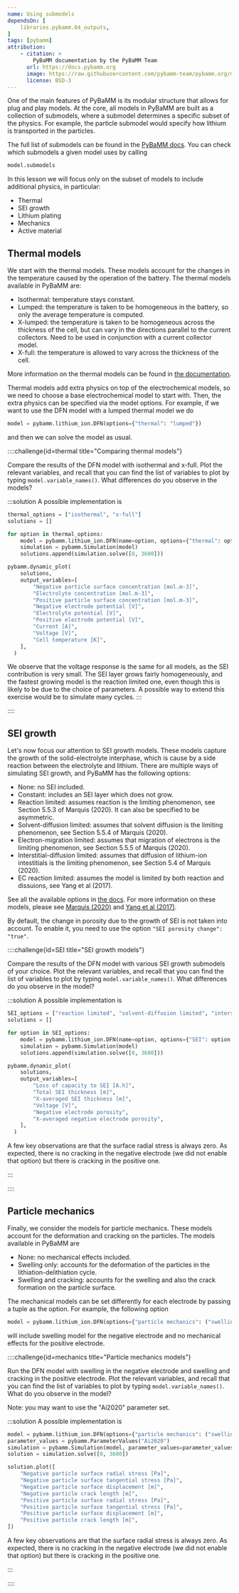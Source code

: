 ```yaml
---
name: Using submodels
dependsOn: [
    libraries.pybamm.04_outputs,
]
tags: [pybamm]
attribution: 
    - citation: >
        PyBaMM documentation by the PyBaMM Team
      url: https://docs.pybamm.org
      image: https://raw.githubusercontent.com/pybamm-team/pybamm.org/main/static/images/pybamm_logo.svg
      license: BSD-3
---
```


One of the main features of PyBaMM is its modular structure that allows for plug and play models. At the core, all models in PyBaMM are built as a collection of submodels, where a submodel determines a specific subset of the physics. For example, the particle submodel would specify how lithium is transported in the particles. 

The full list of submodels can be found in the [PyBaMM docs](https://docs.pybamm.org/en/latest/source/api/models/submodels/index.html). You can check which submodels a given model uses by calling
```python
model.submodels
```

In this lesson we will focus only on the subset of models to include additional physics, in particular:

* Thermal
* SEI growth
* Lithium plating
* Mechanics
* Active material

## Thermal models

We start with the thermal models. These models account for the changes in the temperature caused by the operation of the battery. The thermal models available in PyBaMM are:

* Isothermal: temperature stays constant.
* Lumped: the temperature is taken to be homogeneous in the battery, so only the average temperature is computed.
* X-lumped: the temperature is taken to be homogeneous across the thickness of the cell, but can vary in the directions parallel to the current collectors. Need to be used in conjunction with a current collector model.
* X-full: the temperature is allowed to vary across the thickness of the cell.

More information on the thermal models can be found in [the documentation](https://docs.pybamm.org/en/latest/source/examples/notebooks/models/thermal-models.html).

Thermal models add extra physics on top of the electrochemical models, so we need to choose a base electrochemical model to start with. Then, the extra physics can be specified via the model options. For example, if we want to use the DFN model with a lumped thermal model we do

```python
model = pybamm.lithium_ion.DFN(options={"thermal": "lumped"})
```
and then we can solve the model as usual. 

::::challenge{id=thermal title="Comparing thermal models"}

Compare the results of the DFN model with isothermal and x-full. Plot the relevant variables, and recall that you can find the list of variables to plot by typing `model.variable_names()`. What differences do you observe in the models?

:::solution
A possible implementation is

```python
thermal_options = ["isothermal", "x-full"]
solutions = []

for option in thermal_options:
	model = pybamm.lithium_ion.DFN(name=option, options={"thermal": option})
	simulation = pybamm.Simulation(model)
	solutions.append(simulation.solve([0, 3600]))

pybamm.dynamic_plot(
    solutions,
    output_variables=[
        "Negative particle surface concentration [mol.m-3]",
        "Electrolyte concentration [mol.m-3]",
        "Positive particle surface concentration [mol.m-3]",
        "Negative electrode potential [V]",
        "Electrolyte potential [V]",
        "Positive electrode potential [V]",
        "Current [A]",
        "Voltage [V]",
        "Cell temperature [K]",
    ],
  )

```

We observe that the voltage response is the same for all models, as the SEI contribution is very small. The SEI layer grows fairly homogeneously, and the fastest growing model is the reaction limited one, even though this is likely to be due to the choice of parameters. A possible way to extend this exercise would be to simulate many cycles.
:::

::::

## SEI growth
Let's now focus our attention to SEI growth models. These models capture the growth of the solid-electrolyte interphase, which is cause by a side reaction between the electrolyte and lithium. There are multiple ways of simulating SEI growth, and PyBaMM has the following options:

* None: no SEI included.
* Constant: includes an SEI layer which does not grow.
* Reaction limited: assumes reaction is the limiting phenomenon, see Section 5.5.3 of Marquis (2020). It can also be specified to be asymmetric.
* Solvent-diffusion limited: assumes that solvent diffusion is the limiting phenomenon, see Section 5.5.4 of Marquis (2020).
* Electron-migration limited: assumes that migration of electrons is the limiting phenomenon, see Section 5.5.5 of Marquis (2020).
* Interstitial-diffusion limited: assumes that diffusion of lithium-ion intestitials is the limiting phenomenon, see Section 5.4 of Marquis (2020).
* EC reaction limited: assumes the model is limited by both reaction and dissuions, see Yang et al (2017).

See all the available options in [the docs](https://docs.pybamm.org/en/latest/source/api/models/base_models/base_battery_model.html#pybamm.BatteryModelOptions). For more information on these models, please see [Marquis (2020)](https://ora.ox.ac.uk/objects/uuid:8afdcc34-cc42-48ba-b316-96a6d0f33a45) and [Yang et al (2017)](https://www.sciencedirect.com/science/article/pii/S0378775317307619).

By default, the change in porosity due to the growth of SEI is not taken into account. To enable it, you need to use the option `"SEI porosity change": "true"`.

::::challenge{id=SEI title="SEI growth models"}

Compare the results of the DFN model with various SEI growth submodels of your choice. Plot the relevant variables, and recall that you can find the list of variables to plot by typing `model.variable_names()`. What differences do you observe in the model?

:::solution
A possible implementation is

```python
SEI_options = ["reaction limited", "solvent-diffusion limited", "interstitial-diffusion limited"]
solutions = []

for option in SEI_options:
	model = pybamm.lithium_ion.DFN(name=option, options={"SEI": option, "SEI porosity change": "true"})
	simulation = pybamm.Simulation(model)
	solutions.append(simulation.solve([0, 3600]))

pybamm.dynamic_plot(
    solutions,
    output_variables=[
        "Loss of capacity to SEI [A.h]",
        "Total SEI thickness [m]",
        "X-averaged SEI thickness [m]",
        "Voltage [V]",
        "Negative electrode porosity",
        "X-averaged negative electrode porosity",
    ],
  )
```

A few key observations are that the surface radial stress is always zero. As expected, there is no cracking in the negative electrode (we did not enable that option) but there is cracking in the positive one. 

:::

::::

## Particle mechanics
Finally, we consider the models for particle mechanics. These models account for the deformation and cracking on the particles. The models available in PyBaMM are

* None: no mechanical effects included.
* Swelling only: accounts for the deformation of the particles in the lithiation-delithiation cycle.
* Swelling and cracking: accounts for the swelling and also the crack formation on the particle surface.

The mechanical models can be set differently for each electrode by passing a tuple as the option. For example, the following option
```python
model = pybamm.lithium_ion.DFN(options={"particle mechanics": ("swelling only", "none")})
```
will include swelling model for the negative electrode and no mechanical effects for the positive electrode.

::::challenge{id=mechanics title="Particle mechanics models"}

Run the DFN model with swelling in the negative electrode and swelling and cracking in the positive electrode. Plot the relevant variables, and recall that you can find the list of variables to plot by typing `model.variable_names()`. What do you observe in the model?

Note: you may want to use the "Ai2020" parameter set.

:::solution
A possible implementation is

```python
model = pybamm.lithium_ion.DFN(options={"particle mechanics": ("swelling only", "swelling and cracking")})
parameter_values = pybamm.ParameterValues("Ai2020")
simulation = pybamm.Simulation(model, parameter_values=parameter_values)
solution = simulation.solve([0, 3600])

solution.plot([
    "Negative particle surface radial stress [Pa]",
    "Negative particle surface tangential stress [Pa]",
    "Negative particle surface displacement [m]",
	"Negative particle crack length [m]",
    "Positive particle surface radial stress [Pa]",
    "Positive particle surface tangential stress [Pa]",
    "Positive particle surface displacement [m]",
    "Positive particle crack length [m]",
])
```

A few key observations are that the surface radial stress is always zero. As expected, there is no cracking in the negative electrode (we did not enable that option) but there is cracking in the positive one. 

:::

::::
